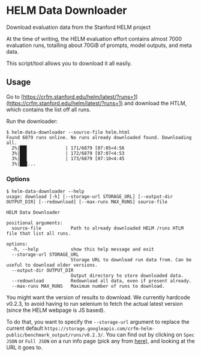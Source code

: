 # HELM Data Downloader

Download evaluation data from the Stanford HELM project

At the time of writing, the HELM evaluation effort contains almost 7000 evaluation runs, totalling about 70GiB of prompts, model outputs, and meta data.

This script/tool allows you to download it all easily.

## Usage

Go to [https://crfm.stanford.edu/helm/latest/?runs=1](https://crfm.stanford.edu/helm/latest/?runs=1) and download the HTLM, which contains the list off all runs.

Run the downloader:

```shell
$ helm-data-downloader --source-file helm.html
Found 6879 runs online. No runs already downloaded found. Downloading all.
  2%|██▋              | 171/6879 [07:05<4:56
  3%|██▋              | 172/6879 [07:07<4:53
  3%|██▋              | 173/6879 [07:10<4:45
  3%|██▊...
```

### Options

```shell
$ helm-data-downloader --help
usage: download [-h] [--storage-url STORAGE_URL] [--output-dir OUTPUT_DIR] [--redownload] [--max-runs MAX_RUNS] source-file

HELM Data Downloader

positional arguments:
  source-file           Path to already downloaded HELM /runs HTLM file that list all runs.

options:
  -h, --help            show this help message and exit
  --storage-url STORAGE_URL
                        Storage URL to download run data from. Can be useful to download older versions.
  --output-dir OUTPUT_DIR
                        Output directory to store downloaded data.
  --redownload          Redownload all data, even if present already.
  --max-runs MAX_RUNS   Maximum number of runs to download.
```

You might want the version of results to download. We currently hardcode v0.2.3, to avoid having to run selenium to fetch the actual latest version (since the HELM webpage is JS based).

To do that, you want to specify the `--storage-url` argument to replace the current default `https://storage.googleapis.com/crfm-helm-public/benchmark_output/runs/v0.2.3/`. You can find out by clicking on `Spec JSON` or `Full JSON` on a run info page (pick any from [here](https://crfm.stanford.edu/helm/latest/?runs=1)), and looking at the URL it goes to.
